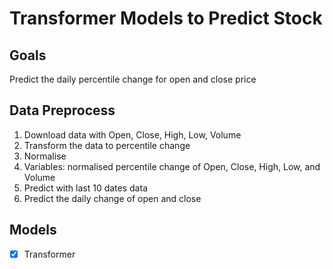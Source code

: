 # Transformer Models to Predict Stock 
## Goals
Predict the daily percentile change for open and close price

## Data Preprocess
1. Download data with Open, Close, High, Low, Volume
2. Transform the data to percentile change
3. Normalise
4. Variables: normalised percentile change of Open, Close, High, Low, and Volume
5. Predict with last 10 dates data
6. Predict the daily change of open and close

## Models 
- [x] Transformer


